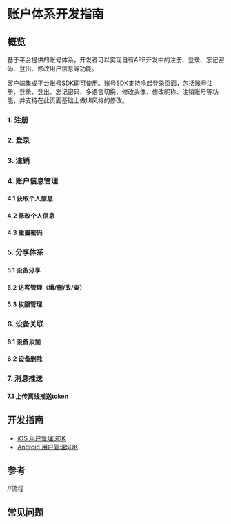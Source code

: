 # 账户体系开发指南

## 概览

​        基于平台提供的账号体系，开发者可以实现自有APP开发中的注册、登录、忘记密码、登出、修改用户信息等功能。

​        客户端集成平台账号SDK即可使用。账号SDK支持唤起登录页面，包括账号注册、登录、登出、忘记密码、多语言切换、修改头像、修改昵称、注销账号等功能，并支持在此页面基础上做UI风格的修改。 

### 1. 注册

### 2. 登录

### 3. 注销

### 4. 账户信息管理
#### 4.1 获取个人信息
#### 4.2 修改个人信息
#### 4.3 重置密码

### 5. 分享体系
#### 5.1 设备分享
#### 5.2 访客管理（增/删/改/查）
#### 5.3 权限管理

### 6. 设备关联
#### 6.1 设备添加
#### 6.2 设备删除

### 7. 消息推送
#### 7.1 上传离线推送token

## 开发指南
* [iOS 用户管理SDK](ios/用户管理.md)
* [Android 用户管理SDK](Android/用户管理.md)

## 参考
//流程

## 常见问题
